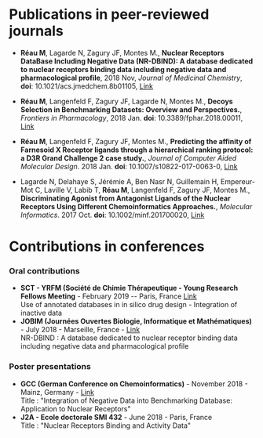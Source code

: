 # Publications in peer-reviewed journals

- **Réau M**, Lagarde N, Zagury JF, Montes M., **Nuclear Receptors DataBase Including Negative Data (NR-DBIND): A database dedicated to nuclear receptors binding data including negative data and pharmacological profile**, 2018 Nov, *Journal of Medicinal Chemistry*, **doi**: 10.1021/acs.jmedchem.8b01105, <a href="https://pubs.acs.org/doi/10.1021/acs.jmedchem.8b01105">Link</a>

- **Réau M**, Langenfeld F, Zagury JF, Lagarde N, Montes M., **Decoys Selection in Benchmarking Datasets: Overview and Perspectives.**, *Frontiers in Pharmacology*, 2018 Jan. **doi**: 10.3389/fphar.2018.00011, <a href="https://pubs.acs.org/doi/10.1021/acs.jmedchem.8b01105">Link</a>

- **Réau M**, Langenfeld F, Zagury JF, Montes M., **Predicting the affinity of Farnesoid X Receptor ligands through a hierarchical ranking protocol: a D3R Grand Challenge 2 case study.**, *Journal of Computer Aided Molecular Design*. 2018 Jan. **doi**: 10.1007/s10822-017-0063-0, <a href="https://link.springer.com/article/10.1007%2Fs10822-017-0063-0">Link</a>

- Lagarde N, Delahaye S, Jérémie A, Ben Nasr N, Guillemain H, Empereur-Mot C, Laville V, Labib T, **Réau M**, Langenfeld F, Zagury JF, Montes M., **Discriminating Agonist from Antagonist Ligands of the Nuclear Receptors Using Different Chemoinformatics Approaches.**, *Molecular Informatics*. 2017 Oct. **doi**: 10.1002/minf.201700020, <a href="https://www.ncbi.nlm.nih.gov/pubmed/28671755">Link</a>

# Contributions in conferences
### Oral contributions
- **SCT - YRFM (Société de Chimie Thérapeutique - Young Research Fellows Meeting** - February 2019 -- Paris, France
<a href="http://www.sct-asso.fr/yrfm.html">Link</a><br>Use of annotated databases in in silico drug design - Integration of inactive data 
- **JOBIM (Journées Ouvertes Biologie, Informatique et Mathématiques)** - July 2018 - Marseille, France - <a href="https://jobim2018.sciencesconf.org">Link</a><br>NR-DBIND : A database dedicated to nuclear receptor binding data including negative data and pharmacological profile  

### Poster presentations
- **GCC (German Conference on Chemoinformatics)** - November 2018 - Mainz, Germany - <a href="https://veranstaltungen.gdch.de/tms/frontend/index.cfm?l=8085&modus=">Link</a> <br> 
Title : "Integration of Negative Data into Benchmarking Database: Application to Nuclear Receptors"
- **J2A - Ecole doctorale SMI 432** - June 2018 - Paris, France <br>
Title : "Nuclear Receptors Binding and Activity Data"
